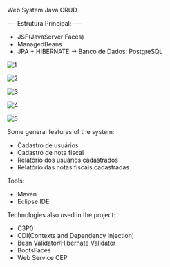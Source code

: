 Web System Java CRUD

--- Estrutura Principal: ---
- JSF(JavaServer Faces)
- ManagedBeans
- JPA + HIBERNATE -> Banco de Dados: PostgreSQL

![1](https://github.com/user-attachments/assets/752f2b4f-6c68-44a0-bc50-dceaea528efc)

![2](https://github.com/user-attachments/assets/20d35fc1-bc29-4f29-94a6-2af83f2ece24)

![3](https://github.com/user-attachments/assets/0b05a15e-4fb5-4135-9f61-ad3a0b14b929)

![4](https://github.com/user-attachments/assets/b9c47946-6f08-4037-8378-696fe6dbe500)

![5](https://github.com/user-attachments/assets/150d1099-3e0b-4d00-b02b-4fc684918c23)

Some general features of the system:
- Cadastro de usuários
- Cadastro de nota fiscal
- Relatório dos usuários cadastrados
- Relatório das notas fiscais cadastradas

Tools:
- Maven
- Eclipse IDE

Technologies also used in the project:
- C3P0
- CDI(Contexts and Dependency Injection)
- Bean Validator/Hibernate Validator
- BootsFaces
- Web Service CEP
